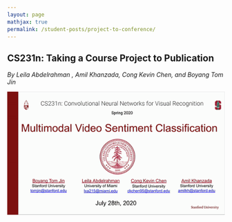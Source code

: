 ```yaml
---
layout: page
mathjax: true
permalink: /student-posts/project-to-conference/
---
```


## CS231n: Taking a Course Project to Publication
*By Leila Abdelrahman , Amil Khanzada, Cong Kevin Chen, and Boyang Tom Jin*

<div class='fig figcenter fighighlight'>
  <img src='/assets/student-post-files/fusical.gif'>
</div>

<!-- TO DO: FILL OUT REST -->
